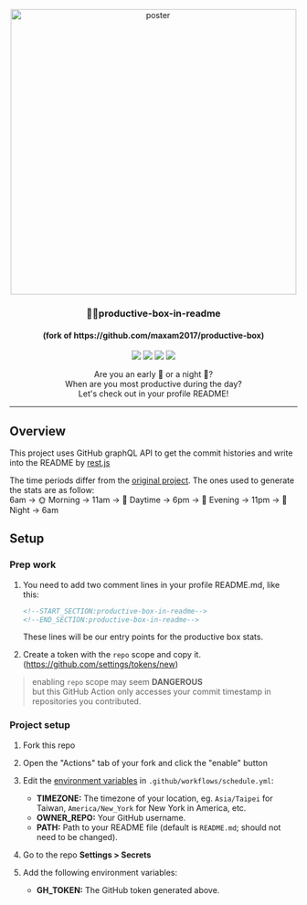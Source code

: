 <p align="center">
  <img width="500" alt="poster" src="https://user-images.githubusercontent.com/63318084/151737557-937925c2-de07-4084-923e-cd2776e61a58.png">
  <h3 align="center">📄✨productive-box-in-readme</h3>
  <h4 align="center">(fork of https://github.com/maxam2017/productive-box)</h4>
</p>
<p align="center">
   <img src="https://img.shields.io/badge/language-typescript-blue?style"/>
   <img src="https://img.shields.io/github/license/vnoctem/productive-box-in-readme"/>
   <img src="https://img.shields.io/github/stars/vnoctem/productive-box-in-readme"/>
   <img src="https://img.shields.io/github/forks/vnoctem/productive-box-in-readme"/>
</p>

<p align="center">
   Are you an early 🐤 or a night 🦉?
   <br/>
   When are you most productive during the day?
   <br/>
   Let's check out in your profile README!
</p>

---

## Overview
This project uses GitHub graphQL API to get the commit histories and write into the README by [rest.js](https://github.com/octokit/rest.js#readme)

The time periods differ from the [original project](https://github.com/maxam2017/productive-box). The ones used to generate the stats are as follow:<br>
6am -> 🌞 Morning -> 11am -> 🌆 Daytime -> 6pm -> 🌃 Evening -> 11pm -> 🌙 Night -> 6am

## Setup

### Prep work
1. You need to add two comment lines in your profile README.md, like this:
   ```md
   <!--START_SECTION:productive-box-in-readme-->
   <!--END_SECTION:productive-box-in-readme-->
   ```
   These lines will be our entry points for the productive box stats.
   
3. Create a token with the `repo` scope and copy it. (https://github.com/settings/tokens/new)
  > enabling `repo` scope may seem **DANGEROUS**<br/>
  > but this GitHub Action only accesses your commit timestamp in repositories you contributed.

### Project setup

1. Fork this repo
1. Open the "Actions" tab of your fork and click the "enable" button
1. Edit the [environment variables](https://github.com/vnoctem/productive-box-in-readme/blob/main/.github/workflows/schedule.yml#L16-L18) in `.github/workflows/schedule.yml`:

   - **TIMEZONE:** The timezone of your location, eg. `Asia/Taipei` for Taiwan, `America/New_York` for New York in America, etc.
   - **OWNER_REPO:** Your GitHub username.
   - **PATH:** Path to your README file (default is `README.md`; should not need to be changed).

1. Go to the repo **Settings > Secrets**
1. Add the following environment variables:
   - **GH_TOKEN:** The GitHub token generated above.
